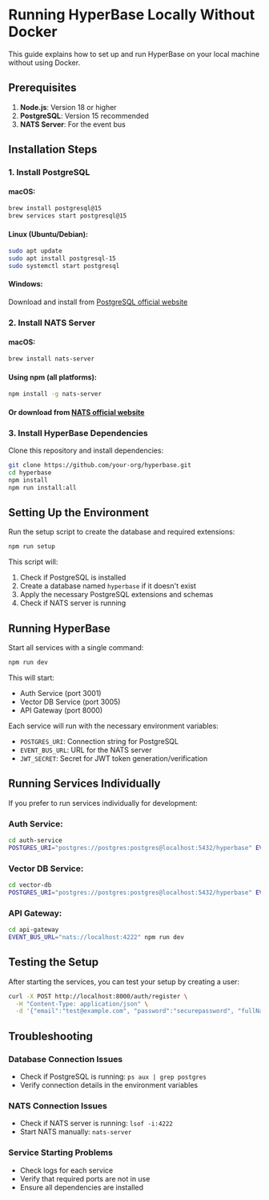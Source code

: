 # Running HyperBase Locally Without Docker

This guide explains how to set up and run HyperBase on your local machine without using Docker.

## Prerequisites

1. **Node.js**: Version 18 or higher
2. **PostgreSQL**: Version 15 recommended
3. **NATS Server**: For the event bus

## Installation Steps

### 1. Install PostgreSQL

#### macOS:
```bash
brew install postgresql@15
brew services start postgresql@15
```

#### Linux (Ubuntu/Debian):
```bash
sudo apt update
sudo apt install postgresql-15
sudo systemctl start postgresql
```

#### Windows:
Download and install from [PostgreSQL official website](https://www.postgresql.org/download/windows/)

### 2. Install NATS Server

#### macOS:
```bash
brew install nats-server
```

#### Using npm (all platforms):
```bash
npm install -g nats-server
```

#### Or download from [NATS official website](https://nats.io/download/)

### 3. Install HyperBase Dependencies

Clone this repository and install dependencies:

```bash
git clone https://github.com/your-org/hyperbase.git
cd hyperbase
npm install
npm run install:all
```

## Setting Up the Environment

Run the setup script to create the database and required extensions:

```bash
npm run setup
```

This script will:
1. Check if PostgreSQL is installed
2. Create a database named `hyperbase` if it doesn't exist
3. Apply the necessary PostgreSQL extensions and schemas
4. Check if NATS server is running

## Running HyperBase

Start all services with a single command:

```bash
npm run dev
```

This will start:
- Auth Service (port 3001)
- Vector DB Service (port 3005)
- API Gateway (port 8000)

Each service will run with the necessary environment variables:
- `POSTGRES_URI`: Connection string for PostgreSQL
- `EVENT_BUS_URL`: URL for the NATS server
- `JWT_SECRET`: Secret for JWT token generation/verification

## Running Services Individually

If you prefer to run services individually for development:

### Auth Service:
```bash
cd auth-service
POSTGRES_URI="postgres://postgres:postgres@localhost:5432/hyperbase" EVENT_BUS_URL="nats://localhost:4222" JWT_SECRET="your_jwt_secret" npm run dev
```

### Vector DB Service:
```bash
cd vector-db
POSTGRES_URI="postgres://postgres:postgres@localhost:5432/hyperbase" EVENT_BUS_URL="nats://localhost:4222" npm run dev
```

### API Gateway:
```bash
cd api-gateway
EVENT_BUS_URL="nats://localhost:4222" npm run dev
```

## Testing the Setup

After starting the services, you can test your setup by creating a user:

```bash
curl -X POST http://localhost:8000/auth/register \
  -H "Content-Type: application/json" \
  -d '{"email":"test@example.com", "password":"securepassword", "fullName":"Test User"}'
```

## Troubleshooting

### Database Connection Issues

- Check if PostgreSQL is running: `ps aux | grep postgres`
- Verify connection details in the environment variables

### NATS Connection Issues

- Check if NATS server is running: `lsof -i:4222`
- Start NATS manually: `nats-server`

### Service Starting Problems

- Check logs for each service
- Verify that required ports are not in use
- Ensure all dependencies are installed 